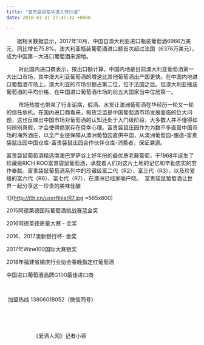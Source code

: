 ```yaml
---
title: "富贵袋鼠在华进入快行道"
date: 2018-01-31 17:47:32 +0000

---
```

　　据相关数据显示，2017年10月，中国自澳大利亚进口瓶装葡萄酒6966万美元，同比增长75.8%。澳大利亚瓶装葡萄酒进口额首次超过法国（6376万美元），成为中国第一大进口葡萄酒来源地。

 　　对此国内进口商表示，按出口额计算，中国内地是目前澳大利亚葡萄酒第一大出口市场，其中澳大利亚葡萄酒的增速比其他葡萄酒出产国更快。在中国内地进口葡萄酒市场上，澳大利亚的市场份额占第二位，位于法国之后。但澳大利亚瓶装葡萄酒的平均价格，在中国进口葡萄酒市场的前五大国家当中位居第一。

 　　市场热度也带来了行业诟病，假酒、水货让澳洲葡萄酒在华经历一轮又一轮的信任危机。在国内进口商看来，假货泛滥是中国葡萄酒市场发展面临的巨大问题，这也反映出中国市场对葡萄酒的认知还处于入门级阶段，大多数人并不懂得如何辨别真假，才会使得商家存在侥幸心理。富贵袋鼠庄园作为为数不多直营中国市场的海外酒庄，以全产业链保障从澳洲葡萄园直供中国，从澳洲葡萄园-酿造-富贵袋鼠庄园中国仓库-富贵袋鼠庄园合作伙伴仓库-消费者，保证溯源。 

富贵袋鼠葡萄酒精选南澳巴罗萨谷上好年份的最优质老藤葡萄，于1968年诞生了珍藏级RICH ROO富贵袋鼠葡萄酒，承载着人们对这片土地的记忆和辛勤忠实的劳作奉献。富贵袋鼠葡萄酒系列中的珍藏级富二代（R2）、富三代（R3），以及珍爱级的富六代（R6）、富七代（R7），在澳洲已经家喻户晓。  富贵袋鼠葡萄酒让世界一起分享这一珍贵的美味佳酿

![](http://i9r.cn/userfiles/R7.jpg =565x800)

2015阿德莱德国际葡萄酒挑战赛蓝金奖

2016阿德莱德质量大赛 - 金奖

2016、2017澳新银行杯- 金奖

2017年Wine100国际大赛银奖

2018年福建省婚庆行业协会春晚指定红葡萄酒

中国进口葡萄酒品牌G100最佳进口商 

 

 加盟热线 13806018052（微信同号）

 

 

                  《爱酒人网》记者小蓉